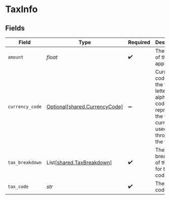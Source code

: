 # TaxInfo


## Fields

| Field                                                                                                                 | Type                                                                                                                  | Required                                                                                                              | Description                                                                                                           | Example                                                                                                               |
| --------------------------------------------------------------------------------------------------------------------- | --------------------------------------------------------------------------------------------------------------------- | --------------------------------------------------------------------------------------------------------------------- | --------------------------------------------------------------------------------------------------------------------- | --------------------------------------------------------------------------------------------------------------------- |
| `amount`                                                                                                              | *float*                                                                                                               | :heavy_check_mark:                                                                                                    | The amount of the tax applied                                                                                         |                                                                                                                       |
| `currency_code`                                                                                                       | [Optional[shared.CurrencyCode]](../../models/shared/currencycode.md)                                                  | :heavy_minus_sign:                                                                                                    | Currency codes are the three-letter alphabetic codes that represent the various currencies used throughout the world. |                                                                                                                       |
| `tax_breakdown`                                                                                                       | List[[shared.TaxBreakdown](../../models/shared/taxbreakdown.md)]                                                      | :heavy_check_mark:                                                                                                    | The breakdown of the tax for this tax code                                                                            |                                                                                                                       |
| `tax_code`                                                                                                            | *str*                                                                                                                 | :heavy_check_mark:                                                                                                    | The tax code                                                                                                          | XF                                                                                                                    |